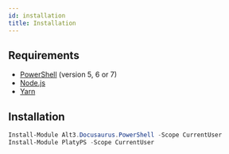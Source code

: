 ```yaml
---
id: installation
title: Installation
---
```


## Requirements

- [PowerShell](https://docs.microsoft.com/en-us/powershell/) (version 5, 6 or 7)
- [Node.js](https://nodejs.org/en/download/)
- [Yarn](https://yarnpkg.com/en/)

## Installation

```powershell
Install-Module Alt3.Docusaurus.PowerShell -Scope CurrentUser
Install-Module PlatyPS -Scope CurrentUser
```
